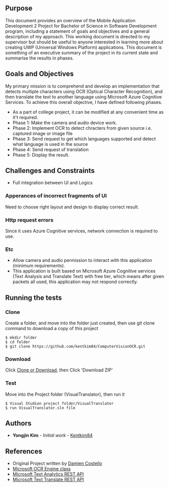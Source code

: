 ## Purpose
This document provides an overview of the Mobile Application Development 2 Project for Bachelor of Science in Software Development program, including a statement of goals and objectives and a general description of my approach. This working document is directed to my supervisor but should be useful to anyone interested in learning more about creating UWP (Universal Windows Platform) applications. This document is something of an executive summary of the project in its current state and summarise the results in phases.

## Goals and Objectives
My primary mission is to comprehend and develop an implementation that detects multiple characters using OCR (Optical Character Recognition), and then translate the text to another language using Microsoft Azure Cognitive Services.
To achieve this overall objective, I have defined following phases.
* As a part of college project, it can be modified at any convenient time as it't required.
* Phase 1: Make the camera and audio device work.    
* Phase 2: Implement OCR to detect chracters from given source i.e. captured image or image file
* Phase 3: Send request to get which languages supported and detect what language is used in the source
* Phase 4: Send request of translation
* Phase 5: Display the result.

## Challenges and Constraints
* Full integration between UI and Logics
### Apperances of incorrect fragments of UI
Need to choose right layout and design to display correct result.
### Http request errors
Since it uses Azure Cognitive services, network connection is required to use.
### Etc
* Allow camera and audio permission to interact with this application (minimum requirements).
* This application is built based on Microsoft Azure Cognitive services (Text Analysis and Translate Text) with free tier, which means after given packets all used, this application may not respond correctly.

## Running the tests
### Clone
Create a folder, and move into the folder just created, then use git clone command to download a copy of this project
```
$ mkdir folder
$ cd folder
$ git clone https://github.com/kentkim84/ComputerVisionOCR.git
```
### Download
Click [Clone or Download](https://github.com/kentkim84/ComputerVisionOCR), then Click 'Download ZIP'

### Test
Move into the Project folder (VisualTranslator), then run it
```
$ Visual Studion project folder/VisualTranslator
$ run VisualTranslator.sln file
```

## Authors
* **Yongjin Kim** - *Initial work* - [Kentkim84](https://github.com/kentkim84)

## References
* Original Project written by [Damien Costello](damien.costello@gmit.ie)
* [Microsoft OCR Engine class](https://docs.microsoft.com/en-us/uwp/api/windows.media.ocr.ocrengine)
* [Microsoft Text Analytics REST API](https://azure.microsoft.com/en-us/services/cognitive-services/text-analytics/)
* [Microsoft Text Translate REST API](https://azure.microsoft.com/en-us/services/cognitive-services/translator-text-api/)
